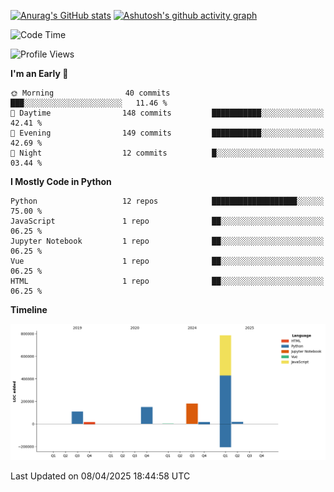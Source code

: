 

[![Anurag's GitHub stats](https://github-readme-stats.vercel.app/api?username=24mlight&show_icons=true&theme=buefy)](https://github.com/anuraghazra/github-readme-stats)
[![Ashutosh's github activity graph](https://github-readme-activity-graph.vercel.app/graph?username=24mlight&theme=tokyo-night)](https://github.com/ashutosh00710/github-readme-activity-graph)

<!--START_SECTION:waka-->
![Code Time](http://img.shields.io/badge/Code%20Time-182%20hrs%2016%20mins-blue)

![Profile Views](http://img.shields.io/badge/Profile%20Views-198-blue)

**I'm an Early 🐤** 

```text
🌞 Morning                40 commits          ███░░░░░░░░░░░░░░░░░░░░░░   11.46 % 
🌆 Daytime                148 commits         ███████████░░░░░░░░░░░░░░   42.41 % 
🌃 Evening                149 commits         ███████████░░░░░░░░░░░░░░   42.69 % 
🌙 Night                  12 commits          █░░░░░░░░░░░░░░░░░░░░░░░░   03.44 % 
```


**I Mostly Code in Python** 

```text
Python                   12 repos            ███████████████████░░░░░░   75.00 % 
JavaScript               1 repo              ██░░░░░░░░░░░░░░░░░░░░░░░   06.25 % 
Jupyter Notebook         1 repo              ██░░░░░░░░░░░░░░░░░░░░░░░   06.25 % 
Vue                      1 repo              ██░░░░░░░░░░░░░░░░░░░░░░░   06.25 % 
HTML                     1 repo              ██░░░░░░░░░░░░░░░░░░░░░░░   06.25 % 
```



**Timeline**

![Lines of Code chart](https://raw.githubusercontent.com/24mlight/24mlight/main/assets/bar_graph.png)


 Last Updated on 08/04/2025 18:44:58 UTC
<!--END_SECTION:waka-->
